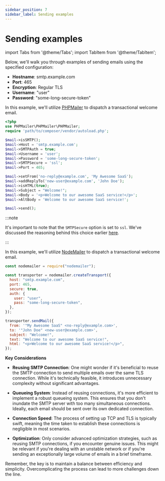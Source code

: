 ```yaml
---
sidebar_position: 7
sidebar_label: Sending examples
---
```


# Sending examples

import Tabs from '@theme/Tabs';
import TabItem from '@theme/TabItem';

Below, we'll walk you through examples of sending emails using the specified configuration:

- **Hostname**: smtp.example.com
- **Port**: 465
- **Encryption**: Regular TLS
- **Username**: "user"
- **Password**: "some-long-secure-token"

<Tabs>
  <TabItem value="phpmailer" label="PHPMailer" default>

In this example, we'll utilize [PHPMailer](https://github.com/PHPMailer/PHPMailer) to dispatch a transactional welcome email.

```php
<?php
use PHPMailer\PHPMailer\PHPMailer;
require 'path/to/composer/vendor/autoload.php';

$mail->isSMTP();
$mail->Host = 'smtp.example.com';
$mail->SMTPAuth = true;
$mail->Username = 'user';
$mail->Password = 'some-long-secure-token';
$mail->SMTPSecure = 'ssl';
$mail->Port = 465;

$mail->setFrom('no-reply@example.com', 'My Awesome SaaS');
$mail->addReplyTo('new-user@example.com', 'John Doe');
$mail->isHTML(true);
$mail->Subject = "Welcome!";
$mail->Body = '<p>Welcome to our awesome SaaS service!</p>';
$mail->AltBody = 'Welcome to our awesome SaaS service!';

$mail->send();
```

:::note

It's important to note that the `SMTPSecure` option is set to `ssl`. We've discussed the reasoning behind this choice earlier [here](/docs/transactional/smtp-configuration#configuring-tls).

:::

  </TabItem>

  <TabItem value="nodemailer" label="NodeMailer">

In this example, we'll utilize [NodeMailer](https://nodemailer.com) to dispatch a transactional welcome email.

```js
const nodemailer = require("nodemailer");

const transporter = nodemailer.createTransport({
  host: "smtp.example.com",
  port: 465,
  secure: true,
  auth: {
    user: "user",
    pass: "some-long-secure-token",
  },
});

transporter.sendMail({
  from: '"My Awesome SaaS" <no-reply@example.com>',
  to: '"John Doe" <new-user@example.com>',
  subject: "Welcome!",
  text: "Welcome to our awesome SaaS service!",
  html: "<p>Welcome to our awesome SaaS service!</p>",
});
```

  </TabItem>

</Tabs>

**Key Considerations**

- **Reusing SMTP Connection**: One might wonder if it's beneficial to reuse the SMTP connection to send multiple emails over the same TLS connection. While it's technically feasible, it introduces unnecessary complexity without significant advantages.

- **Queueing System**: Instead of reusing connections, it's more efficient to implement a robust queueing system. This ensures that you don't inundate the SMTP server with too many simultaneous connections. Ideally, each email should be sent over its own dedicated connection.

- **Connection Speed**: The process of setting up TCP and TLS is typically swift, meaning the time taken to establish these connections is negligible in most scenarios.

- **Optimization**: Only consider advanced optimization strategies, such as reusing SMTP connections, if you encounter genuine issues. This might be relevant if you're dealing with an unstable network or if you're sending an exceptionally large volume of emails in a brief timeframe.

Remember, the key is to maintain a balance between efficiency and simplicity. Overcomplicating the process can lead to more challenges down the line.
